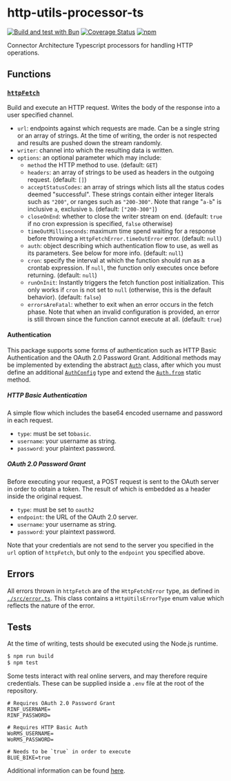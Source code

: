 # http-utils-processor-ts

[![Build and test with Bun](https://github.com/jenspots/http-utils-processor-ts/actions/workflows/build-test.yml/badge.svg)](https://github.com/jenspots/http-utils-processor-ts/actions/workflows/build-test.yml) [![Coverage Status](https://coveralls.io/repos/github/jenspots/http-utils-processor-ts/badge.svg?branch=main)](https://coveralls.io/github/jenspots/http-utils-processor-ts?branch=main) [![npm](https://img.shields.io/npm/v/@rdfc/http-utils-processor-ts.svg?style=popout)](https://npmjs.com/package/@rdfc/http-utils-processor-ts)

Connector Architecture Typescript processors for handling HTTP operations.

## Functions

### [`httpFetch`](./src/index.ts)

Build and execute an HTTP request. Writes the body of the response into a user specified channel.

-   `url`: endpoints against which requests are made. Can be a single string or an array of strings. At the time of writing, the order is not respected and results are pushed down the stream randomly.
-   `writer`: channel into which the resulting data is written.
-   `options`: an optional parameter which may include:
    -   `method` the HTTP method to use. (default: `GET`)
    -   `headers`: an array of strings to be used as headers in the outgoing request. (default: `[]`)
    -   `acceptStatusCodes`: an array of strings which lists all the status codes deemed "successful". These strings contain either integer literals such as `"200"`, or ranges such as `"200-300"`. Note that range "`a-b`" is inclusive `a`, exclusive `b`. (default: `["200-300"]`)
    -   `closeOnEnd`: whether to close the writer stream on end. (default: `true` if no cron expression is specified, `false` otherwise)
    -   `timeOutMilliseconds`: maximum time spend waiting for a response before throwing a `HttpFetchError.timeOutError` error. (default: `null`)
    -   `auth`: object describing which authentication flow to use, as well as its parameters. See below for more info. (default: `null`)
    -   `cron`: specify the interval at which the function should run as a crontab expression. If `null`, the function only executes once before returning. (default: `null`)
    -   `runOnInit`: Instantly triggers the fetch function post initialization. This only works if `cron` is not set to `null` (otherwise, this is the default behavior). (default: `false`)
    -   `errorsAreFatal`: whether to exit when an error occurs in the fetch phase. Note that when an invalid configuration is provided, an error is still thrown since the function cannot execute at all. (default: `true`)

#### Authentication

This package supports some forms of authentication such as HTTP Basic Authentication and the OAuth 2.0 Password Grant. Additional methods may be implemented by extending the abstract [`Auth`](./src/auth/index.ts) class, after which you must define an additional [`AuthConfig`](./src/auth/index.ts) type and extend the [`Auth.from`](./src/auth/index.ts) static method.

##### HTTP Basic Authentication

A simple flow which includes the base64 encoded username and password in each request.

-   `type`: must be set to`basic`.
-   `username`: your username as string.
-   `password`: your plaintext password.

##### OAuth 2.0 Password Grant

Before executing your request, a POST request is sent to the OAuth server in order to obtain a token. The result of which is embedded as a header inside the original request.

-   `type`: must be set to `oauth2`
-   `endpoint`: the URL of the OAuth 2.0 server.
-   `username`: your username as string.
-   `password`: your plaintext password.

Note that your credentials are not send to the server you specified in the `url` option of `httpFetch`, but only to the `endpoint` you specified above.

## Errors

All errors thrown in `httpFetch` are of the `HttpFetchError` type, as defined in [`./src/error.ts`](./src/error.ts). This class contains a `HttpUtilsErrorType` enum value which reflects the nature of the error.

## Tests

At the time of writing, tests should be executed using the Node.js runtime.

```sh
$ npm run build
$ npm test
```

Some tests interact with real online servers, and may therefore require credentials. These can be supplied inside a `.env` file at the root of the repository.

```shell
# Requires OAuth 2.0 Password Grant
RINF_USERNAME=
RINF_PASSWORD=

# Requires HTTP Basic Auth
WoRMS_USERNAME=
WoRMS_PASSWORD=

# Needs to be `true` in order to execute
BLUE_BIKE=true
```

Additional information can be found [here](./tests/README.md).

